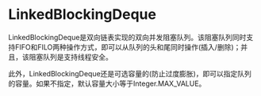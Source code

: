 # LinkedBlockingDeque

LinkedBlockingDeque是双向链表实现的双向并发阻塞队列。该阻塞队列同时支持FIFO和FILO两种操作方式，即可以从队列的头和尾同时操作(插入/删除)；并且，该阻塞队列是支持线程安全。

此外，LinkedBlockingDeque还是可选容量的(防止过度膨胀)，即可以指定队列的容量。如果不指定，默认容量大小等于Integer.MAX_VALUE。
